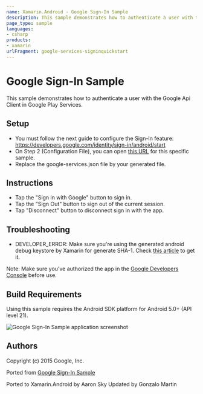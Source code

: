 ```yaml
---
name: Xamarin.Android - Google Sign-In Sample
description: This sample demonstrates how to authenticate a user with the Google Api Client in Google Play Services. Setup You must follow the next guide to...
page_type: sample
languages:
- csharp
products:
- xamarin
urlFragment: google-services-signinquickstart
---
```

# Google Sign-In Sample

This sample demonstrates how to authenticate a user with the Google Api Client in Google Play Services.

## Setup

* You must follow the next guide to configure the Sign-In feature: https://developers.google.com/identity/sign-in/android/start
* On Step 2 (Configuration File), you can open [this URL](https://developers.google.com/mobile/add?platform=android&cntapi=signin&cntapp=SignInQuickstart&cntpkg=com.xamarin.signinquickstart&cnturl=https:%2F%2Fdevelopers.google.com%2Fidentity%2Fsign-in%2Fandroid%2Fstart%3Fconfigured%3Dtrue&cntlbl=Continue%20with%20Try%20Sign-In) for this specific sample.
* Replace the google-services.json file by your generated file.

## Instructions

* Tap the "Sign in with Google" button to sign in.
* Tap the "Sign Out" button to sign out of the current session.
* Tap "Disconnect" button to disconnect sign in with the app.

## Troubleshooting
* DEVELOPER_ERROR: Make sure you're using the generated android debug keystore by Xamarin for generate SHA-1. Check [this article](https://developer.xamarin.com/guides/android/deployment,_testing,_and_metrics/MD5_SHA1/) to get it.

Note: Make sure you've authorized the app in the [Google Developers Console](https://console.developers.google.com/project) before use.

## Build Requirements
Using this sample requires the Android SDK platform for Android 5.0+ (API level 21).

![Google Sign-In Sample application screenshot](Screenshots/promt.png "Google Sign-In Sample application screenshot")

## Authors
Copyright (c) 2015 Google, Inc.

Ported from [Google Sign-In Sample](https://developers.google.com/mobile/add)

Ported to Xamarin.Android by Aaron Sky
Updated by Gonzalo Martin